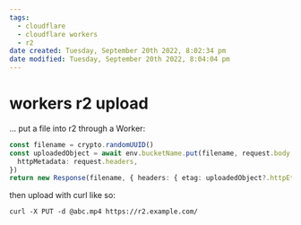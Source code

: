 ```yaml
---
tags: 
  - cloudflare
  - cloudflare workers
  - r2
date created: Tuesday, September 20th 2022, 8:02:34 pm
date modified: Tuesday, September 20th 2022, 8:04:04 pm
---
```


# workers r2 upload

… put a file into r2 through a Worker:

```typescript
const filename = crypto.randomUUID()
const uploadedObject = await env.bucketName.put(filename, request.body, {
  httpMetadata: request.headers,
})
return new Response(filename, { headers: { etag: uploadedObject?.httpEtag } })
```

then upload with curl like so:

```shell
curl -X PUT -d @abc.mp4 https://r2.example.com/
```
